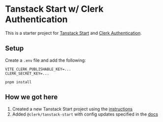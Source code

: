 # Tanstack Start w/ Clerk Authentication

This is a starter project for [Tanstack Start](https://tanstack.com/start) and [Clerk Authentication](https://clerk.com/).

## Setup

Create a `.env` file and add the following:

```
VITE_CLERK_PUBLISHABLE_KEY=...
CLERK_SECRET_KEY=...
```

```
pnpm install
```

## How we got here

1. Created a new Tanstack Start project using the [instructions](https://tanstack.com/router/latest/docs/framework/react/start/getting-started)
2. Added `@clerk/tanstack-start` with config updates specified in the [docs](https://github.com/clerk/javascript/tree/main/packages/tanstack-start)
